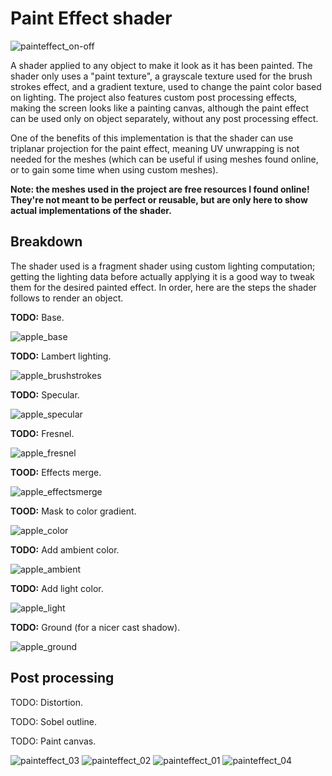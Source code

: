 # Paint Effect shader

![painteffect_on-off](https://github.com/sixrobin/PaintEffectShader/assets/55784799/47fefaca-11f3-495f-9667-634a9e058950)

A shader applied to any object to make it look as it has been painted. The shader only uses a "paint texture", a grayscale texture used for the brush strokes effect, and a gradient texture, used to change the paint color based on lighting.
The project also features custom post processing effects, making the screen looks like a painting canvas, although the paint effect can be used only on object separately, without any post processing effect.

One of the benefits of this implementation is that the shader can use triplanar projection for the paint effect, meaning UV unwrapping is not needed for the meshes (which can be useful if using meshes found online, or to gain some time when using custom meshes).

**Note: the meshes used in the project are free resources I found online! They're not meant to be perfect or reusable, but are only here to show actual implementations of the shader.**

## Breakdown

The shader used is a fragment shader using custom lighting computation; getting the lighting data before actually applying it is a good way to tweak them for the desired painted effect.
In order, here are the steps the shader follows to render an object.

**TODO:** Base.

![apple_base](https://github.com/sixrobin/PaintEffectShader/assets/55784799/fd2d6127-7d64-4e1c-840e-3f82a4f13260)

**TODO:** Lambert lighting.

![apple_brushstrokes](https://github.com/sixrobin/PaintEffectShader/assets/55784799/e93e50db-326f-4e6a-adb0-ea0966e6a645)

**TODO:** Specular.

![apple_specular](https://github.com/sixrobin/PaintEffectShader/assets/55784799/0a6e0f9a-d6c5-4ac1-a476-46e0a8079952)

**TODO:** Fresnel.

![apple_fresnel](https://github.com/sixrobin/PaintEffectShader/assets/55784799/5f08bec1-ad28-48be-9c03-712145b795b1)

**TOOD:** Effects merge.

![apple_effectsmerge](https://github.com/sixrobin/PaintEffectShader/assets/55784799/c267669b-c5fd-45bb-a3f8-d962f34bc7bf)

**TOOD:** Mask to color gradient.

![apple_color](https://github.com/sixrobin/PaintEffectShader/assets/55784799/1173f33d-45c0-43a9-b3de-91184d6cb1d8)

**TODO:** Add ambient color.

![apple_ambient](https://github.com/sixrobin/PaintEffectShader/assets/55784799/790c586d-6c1d-4052-a2be-9342e487564f)

**TODO:** Add light color.

![apple_light](https://github.com/sixrobin/PaintEffectShader/assets/55784799/a21d4893-b71b-4f0d-a192-d1222913ba38)

**TODO:** Ground (for a nicer cast shadow).

![apple_ground](https://github.com/sixrobin/PaintEffectShader/assets/55784799/7aacad1a-f1a8-4f47-ba10-2cc8f9224b1a)

## Post processing

TODO: Distortion.

TODO: Sobel outline.

TODO: Paint canvas.

![painteffect_03](https://github.com/sixrobin/PaintEffectShader/assets/55784799/eda80eae-acc7-44ba-914c-0f1ce218919f)
![painteffect_02](https://github.com/sixrobin/PaintEffectShader/assets/55784799/4868817d-693a-40d5-8125-eae2c2fdaa05)
![painteffect_01](https://github.com/sixrobin/PaintEffectShader/assets/55784799/e6e8cc9f-2ce8-4012-a4f9-a052376df4de)
![painteffect_04](https://github.com/sixrobin/PaintEffectShader/assets/55784799/e9e77877-1683-4add-8dc2-eca58cab87c6)

